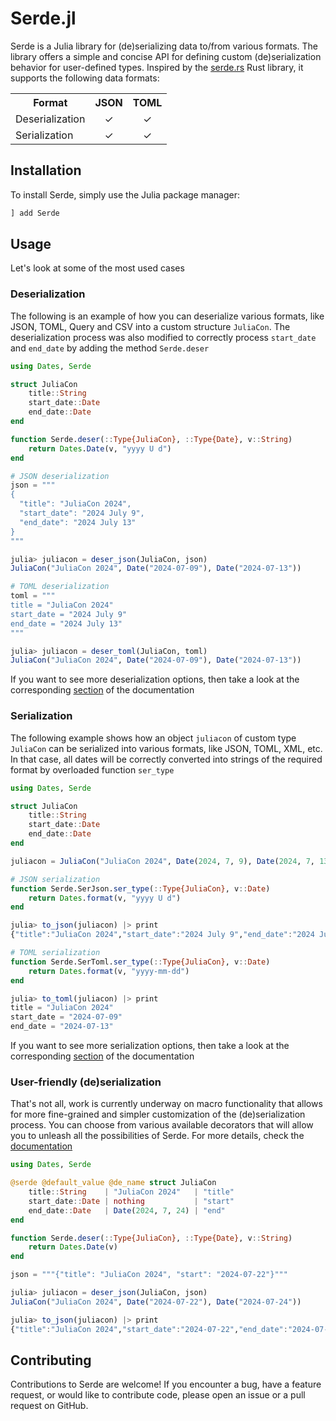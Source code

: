 # Serde.jl

Serde is a Julia library for (de)serializing data to/from various formats. The library offers a simple and concise API for defining custom (de)serialization behavior for user-defined types. Inspired by the [serde.rs](https://serde.rs/) Rust library, it supports the following data formats:

<html>
  <body>
    <table>
      <tr><th>Format</th><th><div align=center>JSON</div></th><th><div align=center>TOML</div></th></tr>
      <tr>
        <td>Deserialization</td>
        <td><div align=center>✓</div></td>
        <td><div align=center>✓</div></td>
      </tr>
      <tr>
        <td>Serialization</td>
        <td><div align=center>✓</div></td>
        <td><div align=center>✓</div></td>
      </tr>
    </table>
  </body>
</html>

## Installation

To install Serde, simply use the Julia package manager:

```julia
] add Serde
```

## Usage

Let's look at some of the most used cases

### Deserialization

The following is an example of how you can deserialize various formats, like JSON, TOML, Query and CSV into a custom structure `JuliaCon`.
The deserialization process was also modified to correctly process `start_date` and `end_date` by adding the method `Serde.deser`

```julia
using Dates, Serde

struct JuliaCon
    title::String
    start_date::Date
    end_date::Date
end

function Serde.deser(::Type{JuliaCon}, ::Type{Date}, v::String)
    return Dates.Date(v, "yyyy U d")
end

# JSON deserialization
json = """
{
  "title": "JuliaCon 2024",
  "start_date": "2024 July 9",
  "end_date": "2024 July 13"
}
"""

julia> juliacon = deser_json(JuliaCon, json)
JuliaCon("JuliaCon 2024", Date("2024-07-09"), Date("2024-07-13"))

# TOML deserialization
toml = """
title = "JuliaCon 2024"
start_date = "2024 July 9"
end_date = "2024 July 13"
"""

julia> juliacon = deser_toml(JuliaCon, toml)
JuliaCon("JuliaCon 2024", Date("2024-07-09"), Date("2024-07-13"))
```

If you want to see more deserialization options, then take a look at the corresponding [section](https://www.heptazhou.com/Serde.jl/latest/pages/extended_de/) of the documentation

### Serialization

The following example shows how an object `juliacon` of custom type `JuliaCon` can be serialized into various formats, like JSON, TOML, XML, etc.
In that case, all dates will be correctly converted into strings of the required format by overloaded function `ser_type`

```julia
using Dates, Serde

struct JuliaCon
    title::String
    start_date::Date
    end_date::Date
end

juliacon = JuliaCon("JuliaCon 2024", Date(2024, 7, 9), Date(2024, 7, 13))

# JSON serialization
function Serde.SerJson.ser_type(::Type{JuliaCon}, v::Date)
    return Dates.format(v, "yyyy U d")
end

julia> to_json(juliacon) |> print
{"title":"JuliaCon 2024","start_date":"2024 July 9","end_date":"2024 July 13"}

# TOML serialization
function Serde.SerToml.ser_type(::Type{JuliaCon}, v::Date)
    return Dates.format(v, "yyyy-mm-dd")
end

julia> to_toml(juliacon) |> print
title = "JuliaCon 2024"
start_date = "2024-07-09"
end_date = "2024-07-13"
```

If you want to see more serialization options, then take a look at the corresponding [section](https://www.heptazhou.com/Serde.jl/latest/pages/extended_ser/) of the documentation

### User-friendly (de)serialization

That's not all, work is currently underway on macro functionality that allows for more fine-grained and simpler customization of the (de)serialization process.
You can choose from various available decorators that will allow you to unleash all the possibilities of Serde.
For more details, check the [documentation](https://www.heptazhou.com/Serde.jl/latest/pages/utils/#Serde.@serde)

```julia
using Dates, Serde

@serde @default_value @de_name struct JuliaCon
    title::String    | "JuliaCon 2024"   | "title"
    start_date::Date | nothing           | "start"
    end_date::Date   | Date(2024, 7, 24) | "end"
end

function Serde.deser(::Type{JuliaCon}, ::Type{Date}, v::String)
    return Dates.Date(v)
end

json = """{"title": "JuliaCon 2024", "start": "2024-07-22"}"""

julia> juliacon = deser_json(JuliaCon, json)
JuliaCon("JuliaCon 2024", Date("2024-07-22"), Date("2024-07-24"))

julia> to_json(juliacon) |> print
{"title":"JuliaCon 2024","start_date":"2024-07-22","end_date":"2024-07-24"}
```

## Contributing

Contributions to Serde are welcome! If you encounter a bug, have a feature request, or would like to contribute code, please open an issue or a pull request on GitHub.

